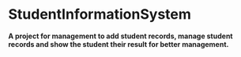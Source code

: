 # StudentInformationSystem

**A project for management to add student records, manage student records and show the student their result for better management.**
